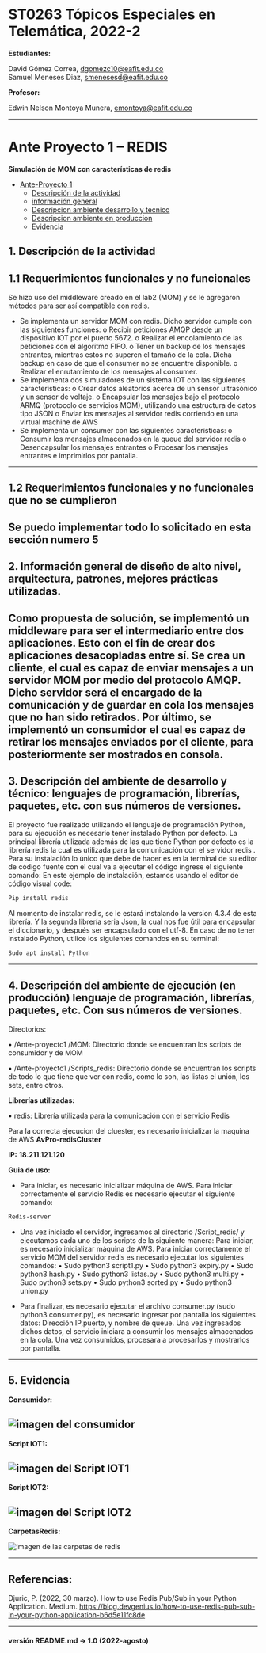 # ST0263 Tópicos Especiales en Telemática, 2022-2 

__Estudiantes:__ 

David Gómez Correa, dgomezc10@eafit.edu.co   
Samuel Meneses Diaz, smenesesd@eafit.edu.co 

__Profesor:__ 

Edwin Nelson Montoya Munera, emontoya@eafit.edu.co 

---
# Ante Proyecto 1 – REDIS
__Simulación de MOM con características de redis__

- [Ante-Proyecto 1](#ante-proyecto-1---REDIS)
  - [Descripción de la actividad](#1-descripción-de-la-actividad)
  - [información general](#2-información-general-de-diseño-de-alto-nivel-arquitectura-patrones-mejores-prácticas-utilizadas)
  - [Descripcion ambiente desarrollo y tecnico](#3-descripción-del-ambiente-de-desarrollo-y-técnico-lenguajes-de-programación-librerías-paquetes-etc-con-sus-números-de-versiones)
  - [Descripcion ambiente en produccion](#4-descripción-del-ambiente-de-ejecución-en-producción-lenguaje-de-programación-librerías-paquetes-etc-con-sus-números-de-versiones)
  - [Evidencia](#5-evidencia)

## 1. Descripción de la actividad 
## 1.1 Requerimientos funcionales y no funcionales 
Se hizo uso del middleware creado en el lab2 (MOM) y se le agregaron métodos para ser así compatible con redis.
-	Se implementa un servidor MOM con redis. Dicho servidor cumple con las siguientes funciones:
o	Recibir peticiones AMQP desde un dispositivo IOT por el puerto 5672.
o	Realizar el encolamiento de las peticiones con el algoritmo FIFO.
o	Tener un backup de los mensajes entrantes, mientras estos no superen el tamaño de la cola. Dicha backup en caso de que el consumer no se encuentre disponible.
o	Realizar el enrutamiento de los mensajes al consumer.
-	Se implementa dos simuladores de un sistema IOT con las siguientes características:
o	Crear datos aleatorios acerca de un sensor ultrasónico y un sensor de voltaje.
o	Encapsular los mensajes bajo el protocolo ARMQ (protocolo de servicios MOM), utilizando una estructura de datos tipo JSON
o	Enviar los mensajes al servidor redis corriendo en una virtual machine de AWS
-	Se implementa un consumer con las siguientes características:
o	Consumir los mensajes almacenados en la queue del servidor redis
o	Desencapsular los mensajes entrantes
o	Procesar los mensajes entrantes e imprimirlos por pantalla.

---
## 1.2 Requerimientos funcionales y no funcionales que no se cumplieron
Se puedo implementar todo lo solicitado en esta sección numero 5
---
## 2. Información general de diseño de alto nivel, arquitectura, patrones, mejores prácticas utilizadas.
Como propuesta de solución, se implementó un middleware para ser el intermediario entre dos aplicaciones. Esto con el fin de crear dos aplicaciones desacopladas entre sí. Se crea un cliente, el cual es capaz de enviar mensajes a un servidor MOM por medio del protocolo AMQP. Dicho servidor será el encargado de la comunicación y de guardar en cola los mensajes que no han sido retirados. Por último, se implementó un consumidor el cual es capaz de retirar los mensajes enviados por el cliente, para posteriormente ser mostrados en consola. 
---
## 3. Descripción del ambiente de desarrollo y técnico: lenguajes de programación, librerías, paquetes, etc. con sus números de versiones.

El proyecto fue realizado utilizando el lenguaje de programación Python, para su ejecución es necesario tener instalado Python por defecto. La principal librería utilizada además de las que tiene Python por defecto es la librería redis la cual es utilizada para la comunicación con el servidor redis . Para su instalación lo único que debe de hacer es en la terminal de su editor de código fuente con el cual va a ejecutar el código ingrese el siguiente comando:
En este ejemplo de instalación, estamos usando el editor de código visual code:
```bash
Pip install redis
```
Al momento de instalar redis, se le estará instalando la version 4.3.4 de esta librería. 
Y la segunda librería seria Json, la cual nos fue útil para encapsular el diccionario, y después ser encapsulado con el utf-8.
En caso de no tener instalado Python, utilice los siguientes comandos en su terminal:
```bash
Sudo apt install Python
```

---
## 4. Descripción del ambiente de ejecución (en producción) lenguaje de programación, librerías, paquetes, etc. Con sus números de versiones.
Directorios:

•	/Ante-proyecto1 /MOM: Directorio donde se encuentran los scripts de consumidor y de MOM 

•	/Ante-proyecto1 /Scripts_redis: Directorio donde se encuentran los scripts de todo lo que tiene que ver con redis, como lo son, las listas el unión, los sets, entre otros. 

__Librerías utilizadas:__

•	redis: Librería utilizada para la comunicación con el servicio Redis

Para la correcta ejecucion del cluester, es necesario inicializar la maquina de AWS **AvPro-redisCluster**

__IP:__ **18.211.121.120** 

__Guia de uso:__
-	Para iniciar, es necesario inicializar máquina de AWS. Para iniciar correctamente el servicio Redis es necesario ejecutar el siguiente comando:
```bash
Redis-server
```

-	Una vez iniciado el servidor, ingresamos al directorio /Script_redis/ y ejecutamos cada uno de los scripts de la siguiente manera:
Para iniciar, es necesario inicializar máquina de AWS. Para iniciar correctamente el servicio	 MOM del servidor redis es necesario ejecutar los siguientes comandos:
•	Sudo python3 script1.py
•	Sudo python3 expiry.py
•	Sudo python3 hash.py
•	Sudo python3 listas.py
•	Sudo python3 multi.py
•	Sudo python3 sets.py
•	Sudo python3 sorted.py
•	Sudo python3 union.py

-	Para finalizar, es necesario ejecutar el archivo consumer.py (sudo python3 consumer.py), es necesario ingresar por pantalla los siguientes datos: Dirección IP,puerto, y nombre de queue. Una vez ingresados dichos datos, el servicio iniciara a consumir los mensajes almacenados en la cola. Una vez consumidos, procesara a procesarlos y mostrarlos por pantalla.

---
## 5.  Evidencia

__Consumidor:__

![imagen del consumidor](https://raw.githubusercontent.com/dgomezc1/st0263/main/Trabajos/Trabajo1/Ante-proyecto1/MOM/img/consumidor.png)
---
__Script IOT1:__

![imagen del Script IOT1](https://raw.githubusercontent.com/dgomezc1/st0263/main/Trabajos/Trabajo1/Ante-proyecto1/MOM/img/iot1.png)
---
__Script IOT2:__

![imagen del Script IOT2](https://raw.githubusercontent.com/dgomezc1/st0263/main/Trabajos/Trabajo1/Ante-proyecto1/MOM/img/iot2.png)
---
__CarpetasRedis:__

![imagen de las carpetas de redis](https://raw.githubusercontent.com/dgomezc1/st0263/main/Trabajos/Trabajo1/Ante-proyecto1/MOM/img/mamahuevo.png)
 
---
## Referencias:
Djuric, P. (2022, 30 marzo). How to use Redis Pub/Sub in your Python Application. Medium. https://blog.devgenius.io/how-to-use-redis-pub-sub-in-your-python-application-b6d5e11fc8de

---
#### versión README.md -> 1.0 (2022-agosto)